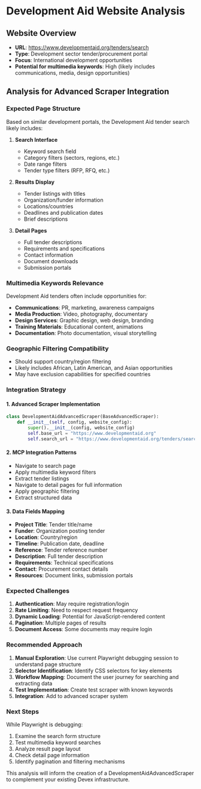 # Development Aid Website Analysis

## Website Overview
- **URL**: https://www.developmentaid.org/tenders/search
- **Type**: Development sector tender/procurement portal
- **Focus**: International development opportunities
- **Potential for multimedia keywords**: High (likely includes communications, media, design opportunities)

## Analysis for Advanced Scraper Integration

### Expected Page Structure
Based on similar development portals, the Development Aid tender search likely includes:

1. **Search Interface**
   - Keyword search field
   - Category filters (sectors, regions, etc.)
   - Date range filters
   - Tender type filters (RFP, RFQ, etc.)

2. **Results Display**
   - Tender listings with titles
   - Organization/funder information
   - Locations/countries
   - Deadlines and publication dates
   - Brief descriptions

3. **Detail Pages**
   - Full tender descriptions
   - Requirements and specifications
   - Contact information
   - Document downloads
   - Submission portals

### Multimedia Keywords Relevance
Development Aid tenders often include opportunities for:
- **Communications**: PR, marketing, awareness campaigns
- **Media Production**: Video, photography, documentary
- **Design Services**: Graphic design, web design, branding
- **Training Materials**: Educational content, animations
- **Documentation**: Photo documentation, visual storytelling

### Geographic Filtering Compatibility
- Should support country/region filtering
- Likely includes African, Latin American, and Asian opportunities
- May have exclusion capabilities for specified countries

### Integration Strategy

#### 1. Advanced Scraper Implementation
```python
class DevelopmentAidAdvancedScraper(BaseAdvancedScraper):
    def __init__(self, config, website_config):
        super().__init__(config, website_config)
        self.base_url = "https://www.developmentaid.org"
        self.search_url = "https://www.developmentaid.org/tenders/search"
```

#### 2. MCP Integration Patterns
- Navigate to search page
- Apply multimedia keyword filters
- Extract tender listings
- Navigate to detail pages for full information
- Apply geographic filtering
- Extract structured data

#### 3. Data Fields Mapping
- **Project Title**: Tender title/name
- **Funder**: Organization posting tender
- **Location**: Country/region
- **Timeline**: Publication date, deadline
- **Reference**: Tender reference number
- **Description**: Full tender description
- **Requirements**: Technical specifications
- **Contact**: Procurement contact details
- **Resources**: Document links, submission portals

### Expected Challenges
1. **Authentication**: May require registration/login
2. **Rate Limiting**: Need to respect request frequency
3. **Dynamic Loading**: Potential for JavaScript-rendered content
4. **Pagination**: Multiple pages of results
5. **Document Access**: Some documents may require login

### Recommended Approach
1. **Manual Exploration**: Use current Playwright debugging session to understand page structure
2. **Selector Identification**: Identify CSS selectors for key elements
3. **Workflow Mapping**: Document the user journey for searching and extracting data
4. **Test Implementation**: Create test scraper with known keywords
5. **Integration**: Add to advanced scraper system

### Next Steps
While Playwright is debugging:
1. Examine the search form structure
2. Test multimedia keyword searches
3. Analyze result page layout
4. Check detail page information
5. Identify pagination and filtering mechanisms

This analysis will inform the creation of a DevelopmentAidAdvancedScraper to complement your existing Devex infrastructure.
